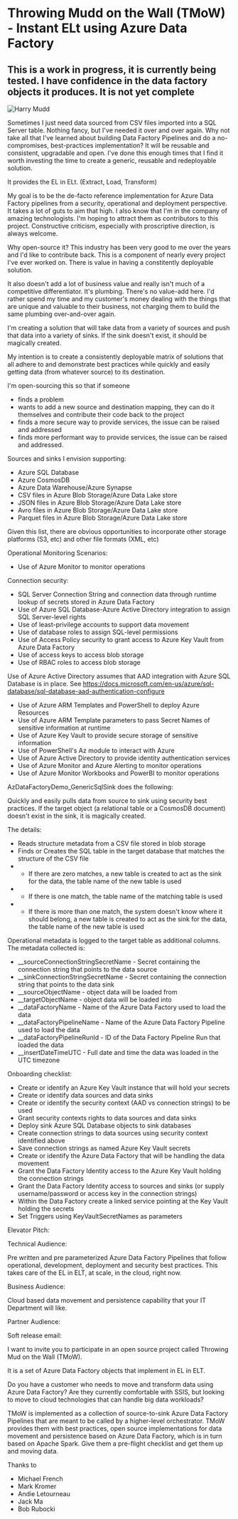 # Throwing Mudd on the Wall (TMoW) - Instant ELt using Azure Data Factory

## This is a work in progress, it is currently being tested.  I have confidence in the data factory objects it produces.  It is not yet complete

![Harry Mudd](https://www.syfy.com/sites/syfy/files/styles/1200x680/public/wire/legacy/Harry_Mudd.jpg)

Sometimes I just need data sourced from CSV files imported into a SQL Server table.  Nothing fancy, but I've needed it over and over again.  Why not take all that I've learned about building Data Factory Pipelines and do a no-compromises, best-practices implementation?  It will be reusable and consistent, upgradable and open.  I've done this enough times that I find it worth investing the time to create a generic, reusable and redeployable solution.

It provides the EL in ELt.  (Extract, Load, Transform)

My goal is to be the de-facto reference implementation for Azure Data Factory pipelines from a security, operational and deployment perspective.  It takes a lot of guts to aim that high.  I also know that I'm in the company of amazing technologists.  I'm hoping to attract them as contributors to this project.  Constructive criticism, especially with proscriptive direction, is always welcome.

Why open-source it?  This industry has been very good to me over the years and I'd like to contribute back.  This is a component of nearly every project I've ever worked on.  There is value in having a constitently deployable solution.

It also doesn't add a lot of business value and really isn't much of a competitive differentiator.  It's plumbing.  There's no value-add here.  I'd rather spend my time and my customer's money dealing with the things that are unique and valuable to their business, not charging them to build the same plumbing over-and-over again.

I'm creating a solution that will take data from a variety of sources and push that data into a variety of sinks.  If the sink doesn't exist, it should be magically created.

My intention is to create a consistently deployable matrix of solutions that all adhere to and demonstrate best practices while quickly and easily getting data (from whatever source) to its destination.

I'm open-sourcing this so that if someone 
- finds a problem 
- wants to add a new source and destination mapping, they can do it themselves and contribute their code back to the project
- finds a more secure way to provide services, the issue can be raised and addressed
- finds more performant way to provide services, the issue can be raised and addressed.

Sources and sinks I envision supporting:

- Azure SQL Database
- Azure CosmosDB
- Azure Data Warehouse/Azure Synapse
- CSV files in Azure Blob Storage/Azure Data Lake store
- JSON files in Azure Blob Storage/Azure Data Lake store
- Avro files in Azure Blob Storage/Azure Data Lake store
- Parquet files in Azure Blob Storage/Azure Data Lake store

Given this list, there are obvious opportunities to incorporate other storage platforms (S3, etc) and other file formats (XML, etc)

Operational Monitoring Scenarios:

- Use of Azure Monitor to monitor operations

Connection security: 

- SQL Server Connection String and connection data through runtime lookup of secrets stored in Azure Data Factory
- Use of Azure SQL Database-Azure Active Directory integration to assign SQL Server-level rights 
- Use of least-privilege accounts to support data movement
- Use of database roles to assign SQL-level permissions
- Use of Access Policy security to grant access to Azure Key Vault from Azure Data Factory
- Use of access keys to access blob storage
- Use of RBAC roles to access blob storage 

Use of Azure Active Directory assumes that AAD integration with Azure SQL Database is in place.  See https://docs.microsoft.com/en-us/azure/sql-database/sql-database-aad-authentication-configure

- Use of Azure ARM Templates and PowerShell to deploy Azure Resources
- Use of Azure ARM Template parameters to pass Secret Names of sensitive information at runtime
- Use of Azure Key Vault to provide secure storage of sensitive information
- Use of PowerShell's Az module to interact with Azure
- Use of Azure Active Directory to provide identity authentication services 
- Use of Azure Monitor and Azure Alerting to monitor operations
- Use of Azure Monitor Workbooks and PowerBI to monitor operations

AzDataFactoryDemo_GenericSqlSink does the following:

Quickly and easily pulls data from source to sink using security best practices.  If the target object (a relational table or a CosmosDB document) doesn't exist in the sink, it is magically created.  

The details:
- Reads structure metadata from a CSV file stored in blob storage
- Finds or Creates the SQL table in the target database that matches the structure of the CSV file
- - If there are zero matches, a new table is created to act as the sink for the data, the table name of the new table is used
- - If there is one match, the table name of the matching table is used
- - If there is more than one match, the system doesn't know where it should belong, a new table is created to act as the sink for the data, the table name of the new table is used

Operational metadata is logged to the target table as additional columns. The metadata collected is:

-   __sourceConnectionStringSecretName - Secret containing the connection string that points to the data source
-   __sinkConnectionStringSecretName - Secret containing the connection string that points to the data sink
-   __sourceObjectName - object data will be loaded from
-   __targetObjectName - object data will be loaded into
-   __dataFactoryName - Name of the Azure Data Factory used to load the data
-   __dataFactoryPipelineName - Name of the Azure Data Factory Pipeline used to load the data
-   __dataFactoryPipelineRunId - ID of the Data Factory Pipeline Run that loaded the data
-   __insertDateTimeUTC - Full date and time the data was loaded in the UTC timezone
                            
Onboarding checklist:

- Create or identify an Azure Key Vault instance that will hold your secrets
- Create or identify data sources and data sinks
- Create or identify the security context (AAD vs connection strings) to be used
- Grant security contexts rights to data sources and data sinks 
- Deploy sink Azure SQL Database objects to sink databases
- Create connection strings to data sources using security context identified above
- Save connection strings as named Azure Key Vault secrets
- Create or identify the Azure Data Factory that will be handling the data movement
- Grant the Data Factory Identity access to the Azure Key Vault holding the connection strings
- Grant the Data Factory Identity access to sources and sinks (or supply username/password or access key in the connection strings)
- Within the Data Factory create a linked service pointing at the Key Vault holding the secrets
- Set Triggers using KeyVaultSecretNames as parameters

Elevator Pitch:

Technical Audience:  

Pre written and pre parameterized Azure Data Factory Pipelines that follow operational, development, deployment and security best practices.
This takes care of the EL in ELT, at scale, in the cloud, right now. 

Business Audience:

Cloud based data movement and persistence capability that your IT Department will like. 

Partner Audience:

Soft release email:

I want to invite you to participate in an open source project called Throwing Mud on the Wall (TMoW).

It is a set of Azure Data Factory objects that implement in EL in ELT.  

Do you have a customer who needs to move and transform data using Azure Data Factory?  Are they currently comfortable with SSIS, but looking to move to cloud technologies that can handle big data workloads?

TMoW is implemented as a collection of source-to-sink Azure Data Factory Pipelines that are meant to be called by a higher-level orchestrator.  TMoW provides them with best practices, open source implementations for data movement and persistence based on Azure Data Factory, which is in turn based on Apache Spark.  Give them a pre-flight checklist and get them up and moving data.





Thanks to 
- Michael French
- Mark Kromer
- Andie Letourneau
- Jack Ma
- Bob Rubocki
